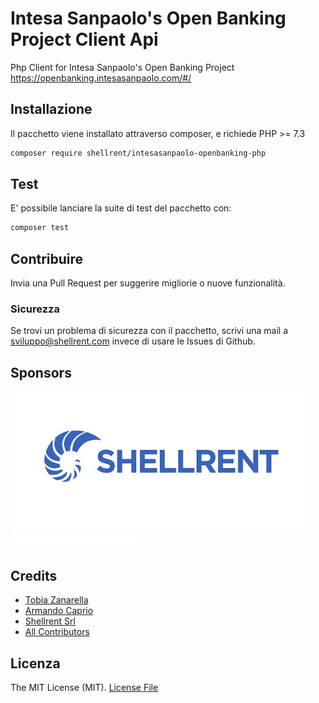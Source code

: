 # Intesa Sanpaolo's Open Banking Project Client Api

Php Client for Intesa Sanpaolo's Open Banking Project <a href="https://openbanking.intesasanpaolo.com/#/">https://openbanking.intesasanpaolo.com/#/</a>

## Installazione

Il pacchetto viene installato attraverso composer, e richiede PHP >= 7.3

```bash
composer require shellrent/intesasanpaolo-openbanking-php
```

## Test

E' possibile lanciare la suite di test del pacchetto con:

``` bash
composer test
```

## Contribuire

Invia una Pull Request per suggerire migliorie o nuove funzionalità.

### Sicurezza

Se trovi un problema di sicurezza con il pacchetto, scrivi una mail a sviluppo@shellrent.com invece di usare le Issues di Github.

## Sponsors

<!--special start-->
<p>

  <a href="https://www.shellrent.com" target="_blank">
      <img height="220" src="./docs/assets/shellrent.jpg">
    </a>
  <a href="https://openbanking.intesasanpaolo.com" target="_blank">
    <img width="200" src="./docs/assets/logo-intesasanpaolo.png">
  </a>
</p>
  
<!--special end-->

## Credits

- [Tobia Zanarella](https://github.com/ShellrentSrl)
- [Armando Caprio](https://github.com/ShellrentSrl)
- [Shellrent Srl](https://www.shellrent.com)
- [All Contributors](../../contributors)

## Licenza

The MIT License (MIT). [License File](LICENSE.md) 